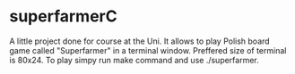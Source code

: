 # superfarmerC
A little project done for course at the Uni. It allows to play Polish board game called "Superfarmer" in a terminal window. Preffered size of terminal is 80x24. To play simpy run make command and use ./superfarmer.
